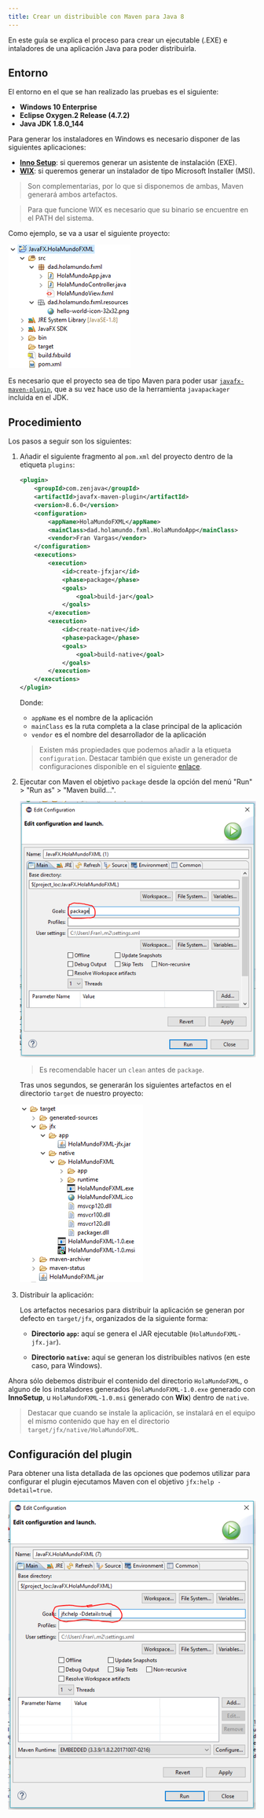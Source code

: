 ```yaml
---
title: Crear un distribuible con Maven para Java 8
---
```


En este guía se explica el proceso para crear un ejecutable (.EXE) e intaladores de una aplicación Java para poder distribuirla.

## Entorno

El entorno en el que se han realizado las pruebas es el siguiente:

* **Windows 10 Enterprise**
* **Eclipse Oxygen.2 Release (4.7.2)**
* **Java JDK 1.8.0_144**

Para generar los instaladores en Windows es necesario disponer de las siguientes aplicaciones:

* [**Inno Setup**](http://www.jrsoftware.org/isdl.php): si queremos generar un asistente de instalación (EXE).
* [**WIX**](http://wixtoolset.org/): si queremos generar un instalador de tipo Microsoft Installer (MSI).

> Son complementarias, por lo que si disponemos de ambas, Maven generará ambos artefactos.

> Para que funcione WIX es necesario que su binario se encuentre en el PATH del sistema. 

Como ejemplo, se va a usar el siguiente proyecto:

![Proyecto HolaMundoFXML](crear-distribuible-maven-jdk8/proyecto-holamundofxml.png)

Es necesario que el proyecto sea de tipo Maven para poder usar [`javafx-maven-plugin`](https://github.com/javafx-maven-plugin/javafx-maven-plugin), que a su vez hace uso de la herramienta `javapackager` incluida en el JDK.

## Procedimiento 

Los pasos a seguir son los siguientes:

1. Añadir el siguiente fragmento al `pom.xml` del proyecto dentro de la etiqueta `plugins`:

    ```xml
    <plugin>
        <groupId>com.zenjava</groupId>
        <artifactId>javafx-maven-plugin</artifactId>
        <version>8.6.0</version>
        <configuration>
            <appName>HolaMundoFXML</appName>
            <mainClass>dad.holamundo.fxml.HolaMundoApp</mainClass>
            <vendor>Fran Vargas</vendor>
        </configuration>
        <executions>
            <execution>
                <id>create-jfxjar</id>
                <phase>package</phase>
                <goals>
                    <goal>build-jar</goal>
                </goals>
            </execution>
            <execution>
                <id>create-native</id>
                <phase>package</phase>
                <goals>
                    <goal>build-native</goal>
                </goals>
            </execution>
        </executions>
    </plugin>
    ```

    Donde:

    * `appName` es el nombre de la aplicación
    * `mainClass` es la ruta completa a la clase principal de la aplicación
    * `vendor` es el nombre del desarrollador de la aplicación

    > Existen más propiedades que podemos añadir a la etiqueta `configuration`. Destacar también que existe un generador de configuraciones disponible en el siguiente [enlace](http://javafx-maven-plugin.github.io/).

1. Ejecutar con Maven el objetivo `package` desde la opción del menú "Run" > "Run as" > "Maven build...".

    ![Maven Package Goal](crear-distribuible-maven-jdk8/maven-package-goal.png)

    > Es recomendable hacer un `clean` antes de `package`.

    Tras unos segundos, se generarán los siguientes artefactos en el directorio `target` de nuestro proyecto:

    ![Artefactos generados](crear-distribuible-maven-jdk8/artefactos-generados.png)

3. Distribuir la aplicación:

    Los artefactos necesarios para distribuir la aplicación se generan por defecto en `target/jfx`, organizados de la siguiente forma:

    * **Directorio `app`:** aquí se genera el JAR ejecutable (`HolaMundoFXML-jfx.jar`).

    * **Directorio `native`:** aquí se generan los distribuibles nativos (en este caso, para Windows).

Ahora sólo debemos distribuir el contenido del directorio `HolaMundoFXML`, o alguno de los instaladores generados (`HolaMundoFXML-1.0.exe` generado con **InnoSetup**, u `HolaMundoFXML-1.0.msi` generado con **Wix**) dentro de `native`.

> Destacar que cuando se instale la aplicación, se instalará en el equipo el mismo contenido que hay en el directorio `target/jfx/native/HolaMundoFXML`.

## Configuración del plugin

Para obtener una lista detallada de las opciones que podemos utilizar para configurar el plugin ejecutamos Maven con el objetivo  `jfx:help -Ddetail=true`.

![Maven jfx:help Goal](crear-distribuible-maven-jdk8/maven-jfx-help-goal.png)
